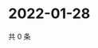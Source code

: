# 2022-01-28

共 0 条

<!-- BEGIN WEIBO -->
<!-- 最后更新时间 Fri Jan 28 2022 12:11:27 GMT+0800 (China Standard Time) -->

<!-- END WEIBO -->
